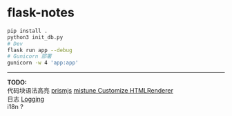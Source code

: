 # flask-notes

```bash
pip install .
python3 init_db.py
# Dev
flask run app --debug
# Gunicorn 部署
gunicorn -w 4 'app:app'
```

---

**TODO:**  
代码块语法高亮 [prismjs](https://prismjs.com/) [mistune Customize HTMLRenderer](https://mistune.lepture.com/en/latest/renderers.html#customize-htmlrenderer)  
日志 [Logging](https://flask.palletsprojects.com/zh-cn/stable/logging/)  
i18n ?  

